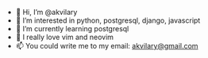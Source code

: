 - 👋 Hi, I’m @akvilary
- 👀 I’m interested in python, postgresql, django, javascript
- 🌱 I’m currently learning postgresql
- 💞️ I really love vim and neovim
- 📫 You could write me to my email: akvilary@gmail.com
